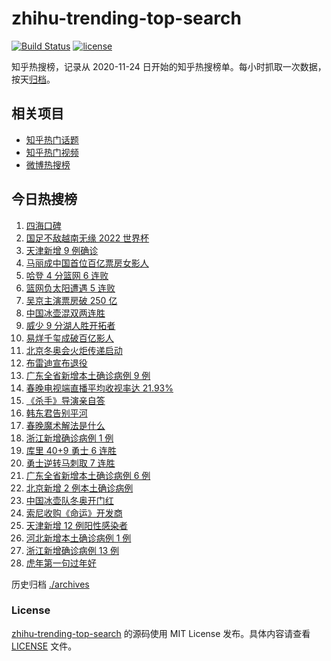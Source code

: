 # zhihu-trending-top-search

[![Build Status](https://github.com/justjavac/zhihu-trending-top-search/workflows/ci/badge.svg?branch=main)](https://github.com/justjavac/zhihu-trending-top-search/actions)
[![license](https://img.shields.io/github/license/justjavac/zhihu-trending-top-search)](https://github.com/justjavac/zhihu-trending-top-search/blob/main/LICENSE)

知乎热搜榜，记录从 2020-11-24 日开始的知乎热搜榜单。每小时抓取一次数据，按天[归档](./archives)。

## 相关项目

- [知乎热门话题](https://github.com/justjavac/zhihu-trending-hot-questions)
- [知乎热门视频](https://github.com/justjavac/zhihu-trending-hot-video)
- [微博热搜榜](https://github.com/justjavac/weibo-trending-hot-search)

## 今日热搜榜

<!-- BEGIN -->
<!-- 最后更新时间 Thu Feb 03 2022 16:15:51 GMT+0800 (China Standard Time) -->

1. [四海口碑](https://www.zhihu.com/search?q=四海)
1. [国足不敌越南无缘 2022 世界杯](https://www.zhihu.com/search?q=国足)
1. [天津新增 9 例确诊](https://www.zhihu.com/search?q=天津疫情)
1. [马丽成中国首位百亿票房女影人](https://www.zhihu.com/search?q=马丽)
1. [哈登 4 分篮网 6 连败](https://www.zhihu.com/search?q=篮网)
1. [篮网负太阳遭遇 5 连败](https://www.zhihu.com/search?q=篮网)
1. [吴京主演票房破 250 亿](https://www.zhihu.com/search?q=吴京主演票房)
1. [中国冰壶混双两连胜](https://www.zhihu.com/search?q=冬奥冰壶)
1. [威少 9 分湖人胜开拓者](https://www.zhihu.com/search?q=湖人)
1. [易烊千玺成破百亿影人](https://www.zhihu.com/search?q=易烊千玺成)
1. [北京冬奥会火炬传递启动](https://www.zhihu.com/search?q=冬奥会火炬传递)
1. [布雷迪宣布退役](https://www.zhihu.com/search?q=布雷迪)
1. [广东全省新增本土确诊病例 9 例](https://www.zhihu.com/search?q=广东疫情)
1. [春晚电视端直播平均收视率达 21.93%](https://www.zhihu.com/search?q=春晚收视率)
1. [《杀手》导演亲自答](https://www.zhihu.com/search?q=这个杀手不太冷静)
1. [韩东君告别平河](https://www.zhihu.com/search?q=长津湖)
1. [春晚魔术解法是什么](https://www.zhihu.com/search?q=春晚魔术解法)
1. [浙江新增确诊病例 1 例](https://www.zhihu.com/search?q=浙江疫情)
1. [库里 40+9 勇士 6 连胜](https://www.zhihu.com/search?q=勇士)
1. [勇士逆转马刺取 7 连胜](https://www.zhihu.com/search?q=勇士)
1. [广东全省新增本土确诊病例 6 例](https://www.zhihu.com/search?q=广东疫情)
1. [北京新增 2 例本土确诊病例](https://www.zhihu.com/search?q=北京疫情)
1. [中国冰壶队冬奥开门红](https://www.zhihu.com/search?q=冬奥冰壶)
1. [索尼收购《命运》开发商](https://www.zhihu.com/search?q=索尼收购bungie)
1. [天津新增 12 例阳性感染者](https://www.zhihu.com/search?q=天津疫情)
1. [河北新增本土确诊病例 1 例](https://www.zhihu.com/search?q=河北疫情)
1. [浙江新增确诊病例 13 例](https://www.zhihu.com/search?q=浙江疫情)
1. [虎年第一句过年好](https://www.zhihu.com/search?q=虎年第一句过年好)

<!-- END -->

历史归档 [./archives](./archives)

### License

[zhihu-trending-top-search](https://github.com/justjavac/zhihu-trending-top-search)
的源码使用 MIT License 发布。具体内容请查看 [LICENSE](./LICENSE) 文件。
